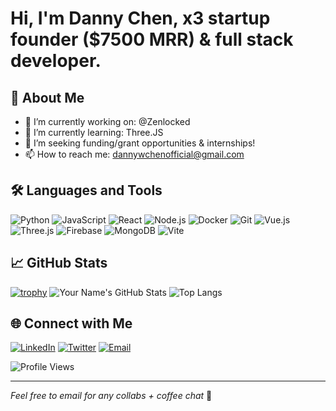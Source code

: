 # Hi, I'm Danny Chen, x3 startup founder ($7500 MRR) & full stack developer.

## 🚀 About Me

- 🔭 I’m currently working on: @Zenlocked
- 🌱 I’m currently learning: Three.JS
- 👯 I’m seeking funding/grant opportunities & internships!
- 📫 How to reach me: dannywchenofficial@gmail.com

## 🛠️ Languages and Tools

![Python](https://img.shields.io/badge/Python-3776AB?style=for-the-badge&logo=python&logoColor=white)
![JavaScript](https://img.shields.io/badge/JavaScript-F7DF1E?style=for-the-badge&logo=javascript&logoColor=black)
![React](https://img.shields.io/badge/React-20232A?style=for-the-badge&logo=react&logoColor=61DAFB)
![Node.js](https://img.shields.io/badge/Node.js-43853D?style=for-the-badge&logo=node-dot-js&logoColor=white)
![Docker](https://img.shields.io/badge/Docker-2496ED?style=for-the-badge&logo=docker&logoColor=white)
![Git](https://img.shields.io/badge/Git-F05032?style=for-the-badge&logo=git&logoColor=white)
![Vue.js](https://img.shields.io/badge/Vue.js-4FC08D?style=for-the-badge&logo=vue-dot-js&logoColor=white)
![Three.js](https://img.shields.io/badge/Three.js-000000?style=for-the-badge&logo=three-dot-js&logoColor=white)
![Firebase](https://img.shields.io/badge/Firebase-FFCA28?style=for-the-badge&logo=firebase&logoColor=black)
![MongoDB](https://img.shields.io/badge/MongoDB-47A248?style=for-the-badge&logo=mongodb&logoColor=white)
![Vite](https://img.shields.io/badge/Vite-646CFF?style=for-the-badge&logo=vite&logoColor=white)

## 📈 GitHub Stats

[![trophy](https://github-profile-trophy.vercel.app/?username=dannywchen&theme=onedark)](https://github.com/dannywchen/github-profile-trophy)
![Your Name's GitHub Stats](https://github-readme-stats.vercel.app/api?username=dannywchen&show_icons=true&theme=radical)
![Top Langs](https://github-readme-stats.vercel.app/api/top-langs/?username=dannywchen&layout=compact&theme=radical)

## 🌐 Connect with Me

[![LinkedIn](https://img.shields.io/badge/LinkedIn-0077B5?style=for-the-badge&logo=linkedin&logoColor=white)](https://www.linkedin.com/in/dannywchen)
[![Twitter](https://img.shields.io/badge/Twitter-1DA1F2?style=for-the-badge&logo=twitter&logoColor=white)](https://twitter.com/dannywchen)
[![Email](https://img.shields.io/badge/Email-D14836?style=for-the-badge&logo=gmail&logoColor=white)](mailto:dannywchenofficial@gmail.com)

![Profile Views](https://komarev.com/ghpvc/?username=dannywchen&style=for-the-badge)

---

*Feel free to email for any collabs + coffee chat* 🌟
